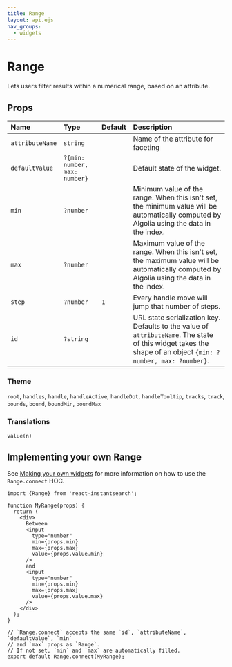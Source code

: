 ```yaml
---
title: Range
layout: api.ejs
nav_groups:
  - widgets
---
```


# Range

Lets users filter results within a numerical range, based on an attribute.

## Props

<!-- props default ./index.js -->

Name | Type | Default |Description
:- | :- | :- | :-
`attributeName` | `string` | | Name of the attribute for faceting
`defaultValue` | `?{min: number, max: number}` | | Default state of the widget.
`min` | `?number` | | Minimum value of the range. When this isn't set, the minimum value will be automatically computed by Algolia using the data in the index.
`max` | `?number` | | Maximum value of the range. When this isn't set, the maximum value will be automatically computed by Algolia using the data in the index.
`step` | `?number` | `1` | Every handle move will jump that number of steps.
`id` | `?string` | | URL state serialization key. Defaults to the value of `attributeName`. The state of this widget takes the shape of an object `{min: ?number, max: ?number}`.

### Theme

`root`, `handles`, `handle`, `handleActive`, `handleDot`, `handleTooltip`, `tracks`, `track`, `bounds`, `bound`, `boundMin`, `boundMax`

### Translations

`value(n)`

## Implementing your own Range

See [Making your own widgets](../Customization.md) for more information on how to use the `Range.connect` HOC.

```
import {Range} from 'react-instantsearch';

function MyRange(props) {
  return (
    <div>
      Between
      <input
        type="number"
        min={props.min}
        max={props.max}
        value={props.value.min}
      />
      and
      <input
        type="number"
        min={props.min}
        max={props.max}
        value={props.value.max}
      />
    </div>
  );
}

// `Range.connect` accepts the same `id`, `attributeName`, `defaultValue`, `min`
// and `max` props as `Range`.
// If not set, `min` and `max` are automatically filled.
export default Range.connect(MyRange);
```
